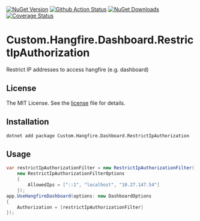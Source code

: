 [![NuGet Version](https://img.shields.io/nuget/v/Custom.Hangfire.Dashboard.RestrictIpAuthorization.svg)](https://www.nuget.org/packages/Custom.Hangfire.Dashboard.RestrictIpAuthorization/)
[![Github Action Status](https://img.shields.io/github/actions/workflow/status/markusblasek/Hangfire.Dashboard.RestrictIpAuthorization/dotnet.yml)](https://github.com/markusblasek/Hangfire.Dashboard.RestrictIpAuthorization/actions/workflows/dotnet.yml)
[![NuGet Downloads](https://img.shields.io/nuget/dt/Custom.Hangfire.Dashboard.RestrictIpAuthorization.svg)](https://www.nuget.org/packages/Custom.Hangfire.Dashboard.RestrictIpAuthorization/)
[![Coverage Status](https://coveralls.io/repos/github/markusblasek/Hangfire.Dashboard.RestrictIpAuthorization/badge.svg?branch=main)](https://coveralls.io/github/markusblasek/Hangfire.Dashboard.RestrictIpAuthorization?branch=main)

# Custom.Hangfire.Dashboard.RestrictIpAuthorization

Restrict IP addresses to access hangfire (e.g. dashboard)

## License

The MIT License. See the [license](https://github.com/markusblasek/Hangfire.Dashboard.RestrictIpAuthorization/blob/main/LICENSE) file for details.

## Installation

```
dotnet add package Custom.Hangfire.Dashboard.RestrictIpAuthorization
```

## Usage

```cs
var restrictIpAuthorizationFilter = new RestrictIpAuthorizationFilter(
    new RestrictIpAuthorizationFilterOptions
    {
        AllowedIps = ["::1", "localhost", "10.27.147.54"]
    });
app.UseHangfireDashboard(options: new DashboardOptions
{
    Authorization = [restrictIpAuthorizationFilter]
});
```
